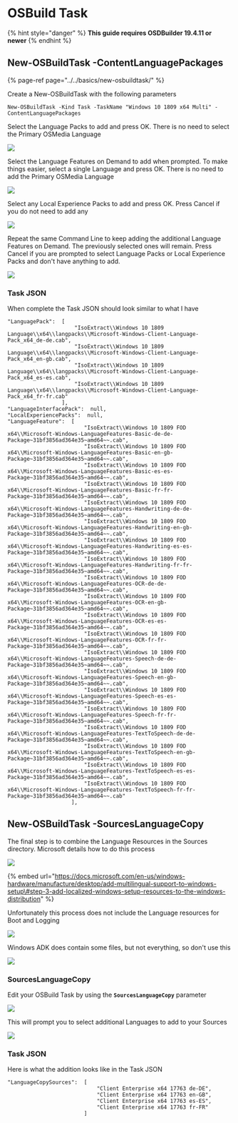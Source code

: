 # OSBuild Task

{% hint style="danger" %}
**This guide requires OSDBuilder 19.4.11 or newer**
{% endhint %}

## New-OSBuildTask -ContentLanguagePackages

{% page-ref page="../../basics/new-osbuildtask/" %}

Create a New-OSBuildTask with the following parameters

```text
New-OSBuildTask -Kind Task -TaskName "Windows 10 1809 x64 Multi" -ContentLanguagePackages
```

Select the Language Packs to add and press OK.  There is no need to select the Primary OSMedia Language

![](../../../../.gitbook/assets/image%20%28222%29.png)

Select the Language Features on Demand to add when prompted.  To make things easier, select a single Language and press OK.  There is no need to add the Primary OSMedia Language

![](../../../../.gitbook/assets/image%20%28228%29.png)

Select any Local Experience Packs to add and press OK.  Press Cancel if you do not need to add any

![](../../../../.gitbook/assets/image%20%28216%29.png)

Repeat the same Command Line to keep adding the additional Language Features on Demand.  The previously selected ones will remain.  Press Cancel if you are prompted to select Language Packs or Local Experience Packs and don't have anything to add.

![](../../../../.gitbook/assets/image%20%28306%29.png)

### Task JSON

When complete the Task JSON should look similar to what I have

```text
"LanguagePack":  [
					 "IsoExtract\\Windows 10 1809 Language\\x64\\langpacks\\Microsoft-Windows-Client-Language-Pack_x64_de-de.cab",
					 "IsoExtract\\Windows 10 1809 Language\\x64\\langpacks\\Microsoft-Windows-Client-Language-Pack_x64_en-gb.cab",
					 "IsoExtract\\Windows 10 1809 Language\\x64\\langpacks\\Microsoft-Windows-Client-Language-Pack_x64_es-es.cab",
					 "IsoExtract\\Windows 10 1809 Language\\x64\\langpacks\\Microsoft-Windows-Client-Language-Pack_x64_fr-fr.cab"
				 ],
"LanguageInterfacePack":  null,
"LocalExperiencePacks":  null,
"LanguageFeature":  [
						"IsoExtract\\Windows 10 1809 FOD x64\\Microsoft-Windows-LanguageFeatures-Basic-de-de-Package~31bf3856ad364e35~amd64~~.cab",
						"IsoExtract\\Windows 10 1809 FOD x64\\Microsoft-Windows-LanguageFeatures-Basic-en-gb-Package~31bf3856ad364e35~amd64~~.cab",
						"IsoExtract\\Windows 10 1809 FOD x64\\Microsoft-Windows-LanguageFeatures-Basic-es-es-Package~31bf3856ad364e35~amd64~~.cab",
						"IsoExtract\\Windows 10 1809 FOD x64\\Microsoft-Windows-LanguageFeatures-Basic-fr-fr-Package~31bf3856ad364e35~amd64~~.cab",
						"IsoExtract\\Windows 10 1809 FOD x64\\Microsoft-Windows-LanguageFeatures-Handwriting-de-de-Package~31bf3856ad364e35~amd64~~.cab",
						"IsoExtract\\Windows 10 1809 FOD x64\\Microsoft-Windows-LanguageFeatures-Handwriting-en-gb-Package~31bf3856ad364e35~amd64~~.cab",
						"IsoExtract\\Windows 10 1809 FOD x64\\Microsoft-Windows-LanguageFeatures-Handwriting-es-es-Package~31bf3856ad364e35~amd64~~.cab",
						"IsoExtract\\Windows 10 1809 FOD x64\\Microsoft-Windows-LanguageFeatures-Handwriting-fr-fr-Package~31bf3856ad364e35~amd64~~.cab",
						"IsoExtract\\Windows 10 1809 FOD x64\\Microsoft-Windows-LanguageFeatures-OCR-de-de-Package~31bf3856ad364e35~amd64~~.cab",
						"IsoExtract\\Windows 10 1809 FOD x64\\Microsoft-Windows-LanguageFeatures-OCR-en-gb-Package~31bf3856ad364e35~amd64~~.cab",
						"IsoExtract\\Windows 10 1809 FOD x64\\Microsoft-Windows-LanguageFeatures-OCR-es-es-Package~31bf3856ad364e35~amd64~~.cab",
						"IsoExtract\\Windows 10 1809 FOD x64\\Microsoft-Windows-LanguageFeatures-OCR-fr-fr-Package~31bf3856ad364e35~amd64~~.cab",
						"IsoExtract\\Windows 10 1809 FOD x64\\Microsoft-Windows-LanguageFeatures-Speech-de-de-Package~31bf3856ad364e35~amd64~~.cab",
						"IsoExtract\\Windows 10 1809 FOD x64\\Microsoft-Windows-LanguageFeatures-Speech-en-gb-Package~31bf3856ad364e35~amd64~~.cab",
						"IsoExtract\\Windows 10 1809 FOD x64\\Microsoft-Windows-LanguageFeatures-Speech-es-es-Package~31bf3856ad364e35~amd64~~.cab",
						"IsoExtract\\Windows 10 1809 FOD x64\\Microsoft-Windows-LanguageFeatures-Speech-fr-fr-Package~31bf3856ad364e35~amd64~~.cab",
						"IsoExtract\\Windows 10 1809 FOD x64\\Microsoft-Windows-LanguageFeatures-TextToSpeech-de-de-Package~31bf3856ad364e35~amd64~~.cab",
						"IsoExtract\\Windows 10 1809 FOD x64\\Microsoft-Windows-LanguageFeatures-TextToSpeech-en-gb-Package~31bf3856ad364e35~amd64~~.cab",
						"IsoExtract\\Windows 10 1809 FOD x64\\Microsoft-Windows-LanguageFeatures-TextToSpeech-es-es-Package~31bf3856ad364e35~amd64~~.cab",
						"IsoExtract\\Windows 10 1809 FOD x64\\Microsoft-Windows-LanguageFeatures-TextToSpeech-fr-fr-Package~31bf3856ad364e35~amd64~~.cab"
					],
```

## New-OSBuildTask -SourcesLanguageCopy

The final step is to combine the Language Resources in the Sources directory.  Microsoft details how to do this process 

![](../../../../.gitbook/assets/image%20%28271%29.png)

{% embed url="https://docs.microsoft.com/en-us/windows-hardware/manufacture/desktop/add-multilingual-support-to-windows-setup\#step-3-add-localized-windows-setup-resources-to-the-windows-distribution" %}

Unfortunately this process does not include the Language resources for Boot and Logging

![](../../../../.gitbook/assets/image%20%2871%29.png)

Windows ADK does contain some files, but not everything, so don't use this

![](../../../../.gitbook/assets/image%20%28260%29.png)

### SourcesLanguageCopy

Edit your OSBuild Task by using the **`SourcesLanguageCopy`** parameter

![](../../../../.gitbook/assets/image%20%28356%29.png)

This will prompt you to select additional Languages to add to your Sources

![](../../../../.gitbook/assets/image%20%28182%29.png)

### Task JSON

Here is what the addition looks like in the Task JSON

```text
"LanguageCopySources":  [
							"Client Enterprise x64 17763 de-DE",
							"Client Enterprise x64 17763 en-GB",
							"Client Enterprise x64 17763 es-ES",
							"Client Enterprise x64 17763 fr-FR"
						]
```







